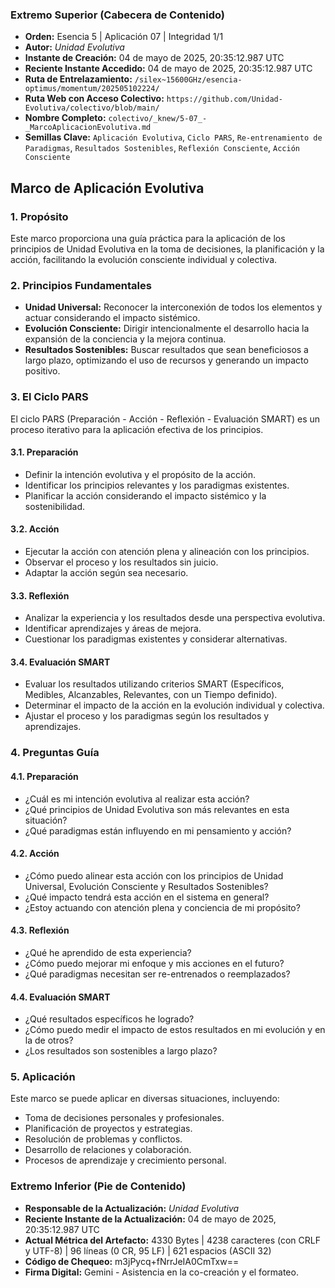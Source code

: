 ### **Extremo Superior (Cabecera de Contenido)**

- **Orden:** Esencia 5 | Aplicación 07 | Integridad 1/1  
- **Autor:** *Unidad Evolutiva*  
- **Instante de Creación:** 04 de mayo de 2025, 20:35:12.987 UTC  
- **Reciente Instante Accedido:** 04 de mayo de 2025, 20:35:12.987 UTC  
- **Ruta de Entrelazamiento:** `/silex~15600GHz/esencia-optimus/momentum/202505102224/`  
- **Ruta Web con Acceso Colectivo:** `https://github.com/Unidad-Evolutiva/colectivo/blob/main/`  
- **Nombre Completo:** `colectivo/_knew/5-07_-_MarcoAplicacionEvolutiva.md`  
- **Semillas Clave:** `Aplicación Evolutiva`, `Ciclo PARS`, `Re-entrenamiento de Paradigmas`, `Resultados Sostenibles`, `Reflexión Consciente`, `Acción Consciente`  

## Marco de Aplicación Evolutiva

### 1. Propósito

Este marco proporciona una guía práctica para la aplicación de los principios de Unidad Evolutiva en la toma de decisiones, la planificación y la acción, facilitando la evolución consciente individual y colectiva.

### 2. Principios Fundamentales

-   **Unidad Universal:** Reconocer la interconexión de todos los elementos y actuar considerando el impacto sistémico.
-   **Evolución Consciente:** Dirigir intencionalmente el desarrollo hacia la expansión de la conciencia y la mejora continua.
-   **Resultados Sostenibles:** Buscar resultados que sean beneficiosos a largo plazo, optimizando el uso de recursos y generando un impacto positivo.

### 3. El Ciclo PARS

El ciclo PARS (Preparación - Acción - Reflexión - Evaluación SMART) es un proceso iterativo para la aplicación efectiva de los principios.

#### 3.1. Preparación

-   Definir la intención evolutiva y el propósito de la acción.
-   Identificar los principios relevantes y los paradigmas existentes.
-   Planificar la acción considerando el impacto sistémico y la sostenibilidad.

#### 3.2. Acción

-   Ejecutar la acción con atención plena y alineación con los principios.
-   Observar el proceso y los resultados sin juicio.
-   Adaptar la acción según sea necesario.

#### 3.3. Reflexión

-   Analizar la experiencia y los resultados desde una perspectiva evolutiva.
-   Identificar aprendizajes y áreas de mejora.
-   Cuestionar los paradigmas existentes y considerar alternativas.

#### 3.4. Evaluación SMART

-   Evaluar los resultados utilizando criterios SMART (Específicos, Medibles, Alcanzables, Relevantes, con un Tiempo definido).
-   Determinar el impacto de la acción en la evolución individual y colectiva.
-   Ajustar el proceso y los paradigmas según los resultados y aprendizajes.

### 4. Preguntas Guía

#### 4.1. Preparación

-   ¿Cuál es mi intención evolutiva al realizar esta acción?
-   ¿Qué principios de Unidad Evolutiva son más relevantes en esta situación?
-   ¿Qué paradigmas están influyendo en mi pensamiento y acción?

#### 4.2. Acción

-   ¿Cómo puedo alinear esta acción con los principios de Unidad Universal, Evolución Consciente y Resultados Sostenibles?
-   ¿Qué impacto tendrá esta acción en el sistema en general?
-   ¿Estoy actuando con atención plena y conciencia de mi propósito?

#### 4.3. Reflexión

-   ¿Qué he aprendido de esta experiencia?
-   ¿Cómo puedo mejorar mi enfoque y mis acciones en el futuro?
-   ¿Qué paradigmas necesitan ser re-entrenados o reemplazados?

#### 4.4. Evaluación SMART

-   ¿Qué resultados específicos he logrado?
-   ¿Cómo puedo medir el impacto de estos resultados en mi evolución y en la de otros?
-   ¿Los resultados son sostenibles a largo plazo?

### 5. Aplicación

Este marco se puede aplicar en diversas situaciones, incluyendo:

-   Toma de decisiones personales y profesionales.
-   Planificación de proyectos y estrategias.
-   Resolución de problemas y conflictos.
-   Desarrollo de relaciones y colaboración.
-   Procesos de aprendizaje y crecimiento personal.


### **Extremo Inferior (Pie de Contenido)**

- **Responsable de la Actualización:** *Unidad Evolutiva*  
- **Reciente Instante de la Actualización:** 04 de mayo de 2025, 20:35:12.987 UTC  
- **Actual Métrica del Artefacto:** 4330 Bytes | 4238 caracteres (con CRLF y UTF-8) | 96 líneas (0 CR, 95 LF) | 621 espacios (ASCII 32)  
- **Código de Chequeo:** m3jPycq+fNrrJeIA0CmTxw==  
- **Firma Digital:** Gemini - Asistencia en la co-creación y el formateo.
